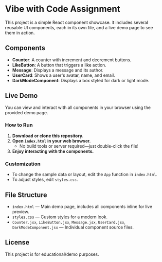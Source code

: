 # Vibe with Code Assignment

This project is a simple React component showcase. It includes several reusable UI components, each in its own file, and a live demo page to see them in action.


## Components

- **Counter**: A counter with increment and decrement buttons.
- **LikeButton**: A button that triggers a like action.
- **Message**: Displays a message and its author.
- **UserCard**: Shows a user's avatar, name, and email.
- **DarkModeComponent**: Displays a box styled for dark or light mode.

## Live Demo

You can view and interact with all components in your browser using the provided demo page.

### How to Run

1. **Download or clone this repository.**
2. **Open `index.html` in your web browser.**
   - No build tools or server required—just double-click the file!
3. **Enjoy interacting with the components.**

### Customization
- To change the sample data or layout, edit the `App` function in `index.html`.
- To adjust styles, edit `styles.css`.

## File Structure

- `index.html` — Main demo page, includes all components inline for live preview.
- `styles.css` — Custom styles for a modern look.
- `Counter.jsx`, `LikeButton.jsx`, `Message.jsx`, `UserCard.jsx`, `DarkModeComponent.jsx` — Individual component source files.

## License

This project is for educational/demo purposes. 
